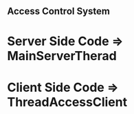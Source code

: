 ## Access Control System

# Server Side Code => MainServerTherad
# Client Side Code => ThreadAccessClient 